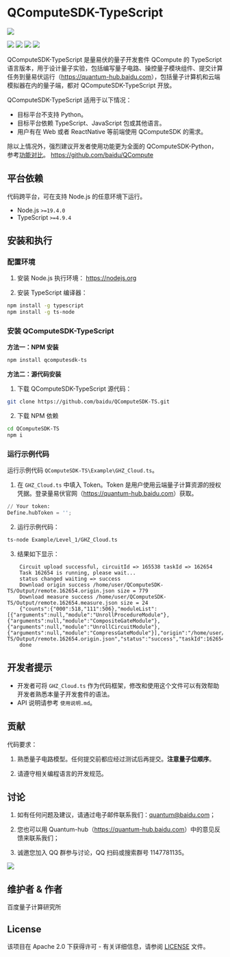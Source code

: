 # QComputeSDK-TypeScript

![](https://release-data.cdn.bcebos.com/github-qleaf%2F%E9%87%8F%E6%98%93%E4%BC%8F%E5%9B%BE%E6%A0%87.png)

[![](https://img.shields.io/badge/license-Apache%202.0-green)](./LICENSE) ![](https://img.shields.io/badge/build-passing-green) ![](https://img.shields.io/badge/node-19.4.0-blue) ![](https://img.shields.io/badge/release-v1.0.2-blue)

QComputeSDK-TypeScript 是量易伏的量子开发套件 QCompute 的 TypeScript 语言版本，用于设计量子实验，包括编写量子电路、操控量子模块组件、提交计算任务到量易伏运行（<https://quantum-hub.baidu.com>），包括量子计算机和云端模拟器在内的量子端，都对 QComputeSDK-TypeScript 开放。

QComputeSDK-TypeScript 适用于以下情况：

- 目标平台不支持 Python。
- 目标平台依赖 TypeScript、JavaScript 包或其他语言。
- 用户有在 Web  或者 ReactNative 等前端使用 QComputeSDK 的需求。

除以上情况外，强烈建议开发者使用功能更为全面的 QComputeSDK-Python，参考[功能对比](https://quantum-hub.baidu.com/opensource)。
<https://github.com/baidu/QCompute>


## 平台依赖

代码跨平台，可在支持 Node.js 的任意环境下运行。

- Node.js `>=19.4.0`
- TypeScript `>=4.9.4`


## 安装和执行

### 配置环境

1. 安装 Node.js 执行环境：
<https://nodejs.org>

2. 安装 TypeScript 编译器：

``` bash
npm install -g typescript
npm install -g ts-node
```

### 安装 QComputeSDK-TypeScript

**方法一：NPM 安装**

``` bash
npm install qcomputesdk-ts
```

**方法二：源代码安装**

1. 下载 QComputeSDK-TypeScript 源代码：

``` bash
git clone https://github.com/baidu/QComputeSDK-TS.git
```

2. 下载 NPM 依赖

``` bash
cd QComputeSDK-TS
npm i
```

### 运行示例代码

运行示例代码 ``QComputeSDK-TS\Example\GHZ_Cloud.ts``。

1. 在 `GHZ_Cloud.ts` 中填入 Token。Token 是用户使用云端量子计算资源的授权凭据。登录量易伏官网（<https://quantum-hub.baidu.com>）获取。

``` python
// Your token:
Define.hubToken = '';
```
2. 运行示例代码：

``` bash
ts-node Example/Level_1/GHZ_Cloud.ts
```

3. 结果如下显示：

``` shell
    Circuit upload successful, circuitId => 165538 taskId => 162654
    Task 162654 is running, please wait...
    status changed waiting => success
    Download origin success /home/user/QComputeSDK-TS/Output/remote.162654.origin.json size = 779
    Download measure success /home/user/QComputeSDK-TS/Output/remote.162654.measure.json size = 24
    {"counts":{"000":518,"111":506},"moduleList":[{"arguments":null,"module":"UnrollProcedureModule"},{"arguments":null,"module":"CompositeGateModule"},{"arguments":null,"module":"UnrollCircuitModule"},{"arguments":null,"module":"CompressGateModule"}],"origin":"/home/user/QComputeSDK-TS/Output/remote.162654.origin.json","status":"success","taskId":162654}
    done
```

## 开发者提示

- 开发者可将 ``GHZ_Cloud.ts`` 作为代码框架，修改和使用这个文件可以有效帮助开发者熟悉本量子开发套件的语法。
- API 说明请参考 ``使用说明.md``。

## 贡献

代码要求：

1. 熟悉量子电路模型。任何提交前都应经过测试后再提交。**注意量子位顺序**。

2. 请遵守相关编程语言的开发规范。

## 讨论

1. 如有任何问题及建议，请通过电子邮件联系我们：quantum@baidu.com；

2. 您也可以用 Quantum-hub（<https://quantum-hub.baidu.com>）中的意见反馈来联系我们；

3. 诚邀您加入 QQ 群参与讨论，QQ 扫码或搜索群号 1147781135。

![](https://release-data.cdn.bcebos.com/github-qleaf%2Fqrcode.png)

## 维护者 & 作者

百度量子计算研究所

## License

该项目在 Apache 2.0 下获得许可 - 有关详细信息，请参阅 [LICENSE](https://github.com/baidu/QCompute/blob/master/LICENSE) 文件。
